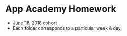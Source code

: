 # App Academy Homework

* June 18, 2018 cohort
* Each folder corresponds to a particular week & day. 
